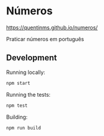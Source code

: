 # Números
https://quentinms.github.io/numeros/

Praticar números em português

## Development


Running locally:
```sh
npm start 
```

Running the tests:
```sh
npm test
```

Building:
```sh
npm run build
```
